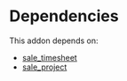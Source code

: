 # Dependencies

This addon depends on:

- [sale_timesheet](https://github.com/bringout/oca-ocb-sale)
- [sale_project](https://github.com/bringout/oca-ocb-sale)
